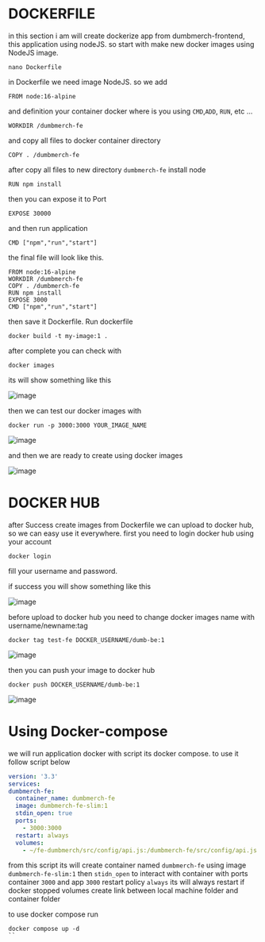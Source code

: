 # DOCKERFILE

in this section i am will create dockerize app from dumbmerch-frontend, this application using nodeJS. so start with make new docker images using NodeJS image.

```shell
nano Dockerfile
```
in Dockerfile we need image NodeJS. so we add

```shell
FROM node:16-alpine 
```
and definition your container docker where is you using `CMD`,`ADD`, `RUN`, etc ... 
```shell
WORKDIR /dumbmerch-fe
```
and copy all files to docker container directory 

```shell
COPY . /dumbmerch-fe
```
after copy all files to new directory `dumbmerch-fe` install node

```shell
RUN npm install
```
then you can expose it to Port

```shell
EXPOSE 30000
```

and then run application 

```shell
CMD ["npm","run","start"]
```

the final file will look like this.

```shell
FROM node:16-alpine
WORKDIR /dumbmerch-fe
COPY . /dumbmerch-fe
RUN npm install
EXPOSE 3000
CMD ["npm","run","start"]
```

then save it Dockerfile. Run dockerfile 

```shell
docker build -t my-image:1 .
```

after complete you can check with 

```shell
docker images
```

its will show something like this 

![image](https://user-images.githubusercontent.com/56806850/222889999-0d5b098e-a8a5-48d2-9255-04fce9d0c1ac.png)

then we can test our docker images with 

```shell
docker run -p 3000:3000 YOUR_IMAGE_NAME
```

![image](https://user-images.githubusercontent.com/56806850/222890507-063e08c2-74d6-4892-9022-4efb3d21c55b.png)

and then we are ready to create using docker images 

![image](https://user-images.githubusercontent.com/56806850/222890547-9a5e2f7c-8c9d-4c8f-b666-0d1098c2a982.png)


# DOCKER HUB

after Success create images from Dockerfile we can upload to docker hub, so we can easy use it everywhere. first you need to login docker hub using your account 


```shell
docker login
```

fill your username and password.

if success you will show something like this 

![image](https://user-images.githubusercontent.com/56806850/222891026-5c975363-cd88-48d6-a9d8-97b3f5821ba1.png)

before upload to docker hub you need to change docker images name with username/newname:tag


```shell
docker tag test-fe DOCKER_USERNAME/dumb-be:1
```

![image](https://user-images.githubusercontent.com/56806850/222891358-42ae2cea-1101-43bf-90b1-d973db339991.png)

then you can push your image to docker hub 

```shell
docker push DOCKER_USERNAME/dumb-be:1
```

![image](https://user-images.githubusercontent.com/56806850/222891809-36a28199-2182-4396-96c2-8f813459c13b.png)


# Using Docker-compose

 we will run application docker  with script its docker compose. to use it follow script below
 
 ```yaml
version: '3.3'
services:
 dumbmerch-fe:
   container_name: dumbmerch-fe
   image: dumbmerch-fe-slim:1
   stdin_open: true
   ports:
     - 3000:3000
   restart: always
   volumes:
     - ~/fe-dumbmerch/src/config/api.js:/dumbmerch-fe/src/config/api.js # create link to local file
 ```

from this script its will create 
container named `dumbmerch-fe` 
using image `dumbmerch-fe-slim:1` 
then `stidn_open` to interact with container
with ports container `3000` and app `3000`
restart policy `always` its will always restart if docker stopped
volumes create link between local machine folder and container folder

to use docker compose run 

```shell
docker compose up -d
``



